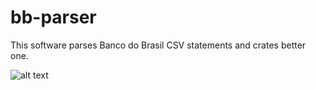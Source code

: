 # bb-parser

This software parses Banco do Brasil CSV statements and crates better one.

![alt text](https://travis-ci.org/brunoald/bb-parser.svg?branch=master "Build status")

